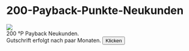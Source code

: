 # 200-Payback-Punkte-Neukunden
<img src="https://v-i-t-t-i.de/wp-content/uploads/2016/08/payback-logo-mann.jpg">
<br>200 °P Payback Neukunden.<br>
Gutschrift erfolgt nach paar Monaten.
<button type="submit" formaction="https://de.w3docs.com">Klicken</button>

